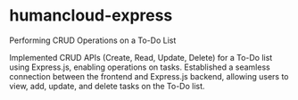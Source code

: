 # humancloud-express
Performing CRUD Operations on a To-Do List 

Implemented CRUD APIs (Create, Read, Update, Delete) for a To-Do list using Express.js, enabling operations on tasks.
Established a seamless connection between the frontend and Express.js backend, allowing users to view, add, update, and delete tasks on the To-Do list.
